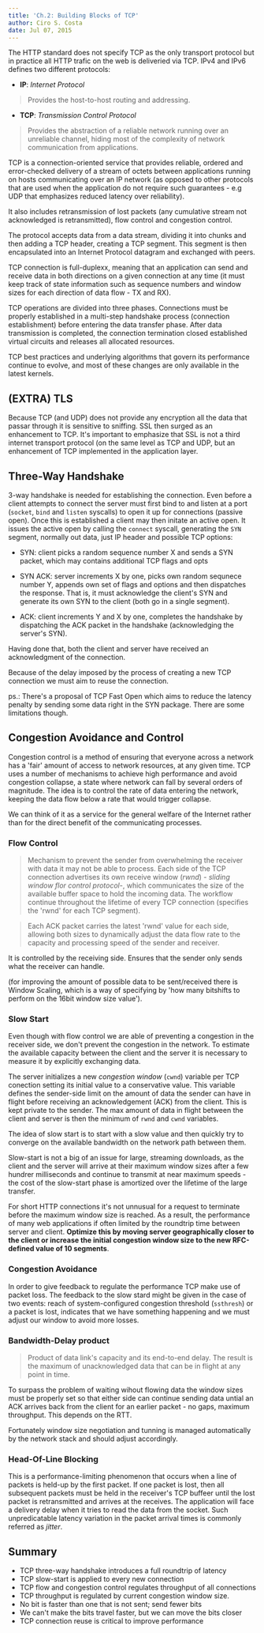 ```yaml
---
title: 'Ch.2: Building Blocks of TCP'
author: Ciro S. Costa
date: Jul 07, 2015
---
```


The HTTP standard does not specify TCP as the only transport protocol but in practice all HTTP trafic on the web is deliveried via TCP. IPv4 and IPv6 defines two different protocols:

- **IP**: *Internet Protocol*
> Provides the host-to-host routing and addressing.

- **TCP**: *Transmission Control Protocol*
> Provides the abstraction of a reliable network running over an unreliable channel, hiding most of the complexity of network communication from applications.

TCP is a connection-oriented service that provides reliable, ordered and error-checked delivery of a stream of octets between applications running on hosts communicating over an IP network (as opposed to other protocols that are used when the application do not require such guarantees - e.g UDP that emphasizes reduced latency over reliability). 

It also includes retransmission of lost packets (any cumulative stream not acknowledged is retransmitted), flow control and congestion control.

The protocol accepts data from a data stream, dividing it into chunks and then adding a TCP header, creating a TCP segment. This segment is then encapsulated into an Internet Protocol datagram and exchanged with peers.

TCP connection is full-duplexx, meaning that an application can send and receive data in both directions on a given connection at any time (it must keep track of state information such as sequence numbers and window sizes for each direction of data flow - TX and RX).

TCP operations are divided into three phases. Connections must be properly established in a multi-step handshake process (connection establishment) before entering the data transfer phase. After data transmission is completed, the connection termination closed established virtual circuits and releases all allocated resources.


TCP best practices and underlying algorithms that govern its performance continue to evolve, and most of these changes are only available in the latest kernels.


## (EXTRA) TLS

Because TCP (and UDP) does not provide any encryption all the data that passar through it is sensitive to sniffing. SSL then surged as an enhancement to TCP. It's important to emphasize that SSL is not a third internet transport protocol (on the same level as TCP and UDP, but an enhancement of TCP implemented in the application layer. 

## Three-Way Handshake

3-way handshake is needed for establishing the connection. Even before a client attempts to connect the server must first bind to and listen at a port (`socket`, `bind` and `listen` syscalls) to open it up for connections (passive open). Once this is established a client may then initate an active open. It issues the active open by calling the `connect` syscall, generating the `SYN` segment, normally out data, just IP header and possible TCP options:

- SYN: client picks a random sequence number X and sends a SYN packet, which may contains additional TCP flags and opts

- SYN ACK: server increments X by one, picks own random sequnece number Y, appends own set of flags and options and then dispatches the response. That is, it must acknowledge the client's SYN and generate its own SYN to the client (both go in a single segment).

- ACK: client increments Y and X by one, completes the handshake by dispatching the ACK packet in the handshake (acknowledging the server's SYN).

Having done that, both the client and server have received an acknowledgment of the connection. 

Because of the delay imposed by the process of creating a new TCP connection we must aim to reuse the connection.

ps.: There's a proposal of TCP Fast Open which aims to reduce the latency penalty by sending some data right in the SYN package. There are some limitations though.


## Congestion Avoidance and Control

Congestion control is a method of ensuring that everyone across a network has a 'fair' amount of access to network resources, at any given time. TCP uses a number of mechanisms to achieve high performance and avoid congestion collapse, a state where network can fall by several orders of magnitude. The idea is to control the rate of data entering the network, keeping the data flow below a rate that would trigger collapse.

We can think of it as a service for the general welfare of the Internet rather than for the direct benefit of the communicating processes.

### Flow Control

> Mechanism to prevent the sender from overwhelming the receiver with data it may not be able to process. Each side of the TCP connection advertises its own receive window (*rwnd*) - *sliding window flor control protocol*-, which communicates the size of the available buffer space to hold the incoming data. The workflow continue throughout the lifetime of every TCP connection (specifies the 'rwnd' for each TCP segment). 

> Each ACK packet carries the latest 'rwnd' value for each side, allowing both sizes to dynamically adjust the data flow rate to the capacity and processing speed of the sender and receiver.

It is controlled by the receiving side. Ensures that the sender only sends what the receiver can handle.

(for improving the amount of possible data to be sent/received there is Window Scaling, which is a way of specifying by 'how many bitshifts to perform on the 16bit window size value').


### Slow Start

Even though with flow control we are able of preventing a congestion in the receiver side, we don't prevent the congestion in the network. To estimate the available capacity between the client and the server it is necessary to measure it by explicitly exchanging data.

The server initializes a new *congestion window* (`cwnd`) variable per TCP conection setting its initial value to a conservative value. This variable defines the sender-side limit on the amount of data the sender can have in flight before receiving an acknowledgement (ACK) from the client. This is kept private to the sender. The max amount of data in flight between the client and server is then the minimum of `rwnd` and `cwnd` variables.

The idea of slow start is to start with a slow value and then quickly try to converge on the available bandwidth on the network path between them.

Slow-start is not a big of an issue for large, streaming downloads, as the client and the server will arrive at their maximum window sizes after a few hundrer milliseconds and continue to transmit at near maximum speeds - the cost of the slow-start phase is amortized over the lifetime of the large transfer.

For short HTTP connections it's not unnusual for a request to terminate before the maximum window size is reached. As a result, the performance of many web applications if often limited by the roundtrip time between server and client. **Optimize this by moving server geographically closer to the client or increase the initial congestion window size to the new RFC-defined value of 10 segments**.


### Congestion Avoidance

In order to give feedback to regulate the performance TCP make use of packet loss. The feedback to the slow stard might be given in the case of two events: reach of system-configured congestion threshold (`ssthresh`) or a packet is lost, indicates that we have something happening and we must adjust our window to avoid more losses.

### Bandwidth-Delay product

> Product of data link's capacity and its end-to-end delay. The result is the maximum of unacknowledged data that can be in flight at any point in time.

To surpass the problem of waiting wihout flowing data the window sizes must be properly set so that either side can continue sending data untial an ACK arrives back from the client for an earlier packet - no gaps, maximum throughput. This depends on the RTT.

Fortunately window size negotiation and tunning is managed automatically by the network stack and should adjust accordingly.

### Head-Of-Line Blocking

This is a performance-limiting phenomenon that occurs when a line of packets is held-up by the first packet. If one packet is lost, then all subsequent packets must be held in the receiver's TCP buffeer until the lost packet is retransmitted and arrives at the receives. The application will face a delivery delay when it tries to read the data from the socket. Such unpredicatable latency variation in the packet arrival times is commonly referred as *jitter*.


## Summary

- TCP three-way handshake introduces a full roundtrip of latency
- TCP slow-start is applied to every new connection
- TCP flow and congestion control regulates throughput of all connections
- TCP throughput is regulated by current congestion window size.
- No bit is faster than one that is not sent; send fewer bits
- We can't make the bits travel faster, but we can move the bits closer
- TCP connection reuse is critical to improve performance
